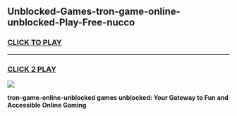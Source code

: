 
## Unblocked-Games-tron-game-online-unblocked-Play-Free-nucco
<h3>
<a href="https://premium76.site?title=tron-game-online-unblocked&ref=23A">CLICK TO PLAY</a></h3>
<hr>

<h3>
<a href="https://premium76.site?title=tron-game-online-unblocked&ref=23A">CLICK 2 PLAY</a>
  
</h3>

<a href="https://premium76.site?title=tron-game-online-unblocked&ref=23A"><img src="https://clearcache.store/games.png"></a>


**tron-game-online-unblocked games unblocked: Your Gateway to Fun and Accessible Online Gaming**
